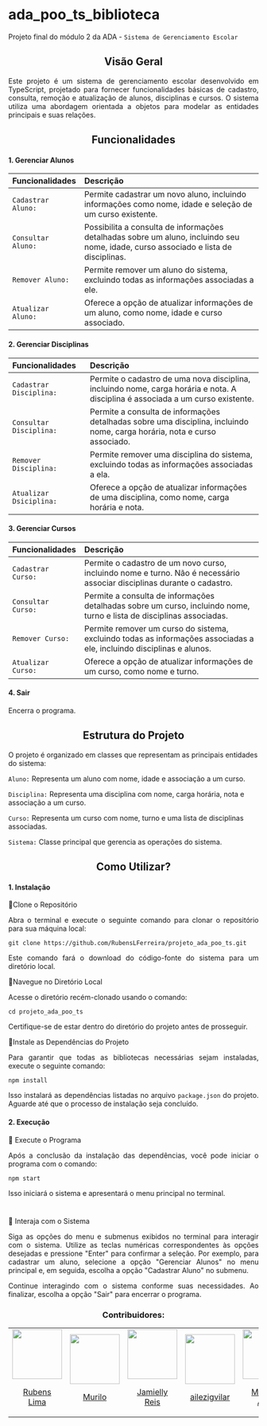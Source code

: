# ada_poo_ts_biblioteca

Projeto final do módulo 2 da ADA - `Sistema de Gerenciamento Escolar`

<div align="center"> 
<h2>
Visão Geral
</h2>
</div>
<div align="justify">
<p> Este projeto é um sistema de gerenciamento escolar desenvolvido em TypeScript, projetado para fornecer funcionalidades básicas de cadastro, consulta, remoção e atualização de alunos, disciplinas e cursos. O sistema utiliza uma abordagem orientada a objetos para modelar as entidades principais e suas relações. </p>

<div align="center"> 
<h2>
  Funcionalidades
</h2>
</div>
<h4>
  1. Gerenciar Alunos
</h4>

| Funcionalidades          | Descrição                       |
| :----------  | :------------------------------------------ |
|`Cadastrar Aluno:` | Permite cadastrar um novo aluno, incluindo informações como nome, idade e seleção de um curso existente.| 
|`Consultar Aluno:` | Possibilita a consulta de informações detalhadas sobre um aluno, incluindo seu nome, idade, curso associado e lista de disciplinas. |
|`Remover Aluno:`| Permite remover um aluno do sistema, excluindo todas as informações associadas a ele. |
|`Atualizar Aluno:`| Oferece a opção de atualizar informações de um aluno, como nome, idade e curso associado.|

<h4>
  2. Gerenciar Disciplinas
</h4>

| Funcionalidades          | Descrição                       |
| :----------  | :------------------------------------------ |
|`Cadastrar Disciplina:`| Permite o cadastro de uma nova disciplina, incluindo nome, carga horária e nota. A disciplina é associada a um curso existente.|
|`Consultar Disciplina:`| Permite a consulta de informações detalhadas sobre uma disciplina, incluindo nome, carga horária, nota e curso associado.|
|`Remover Disciplina:`| Permite remover uma disciplina do sistema, excluindo todas as informações associadas a ela.|
|`Atualizar Dsiciplina:`| Oferece a opção de atualizar informações de uma disciplina, como nome, carga horária e nota.|

<h4>
  3. Gerenciar Cursos
</h4>

| Funcionalidades          | Descrição                       |
| :----------  | :------------------------------------------ |
|`Cadastrar Curso:`| Permite o cadastro de um novo curso, incluindo nome e turno. Não é necessário associar disciplinas durante o cadastro.|
|`Consultar Curso:`| Permite a consulta de informações detalhadas sobre um curso, incluindo nome, turno e lista de disciplinas associadas.|
|`Remover Curso:`| Permite remover um curso do sistema, excluindo todas as informações associadas a ele, incluindo disciplinas e alunos.|
|`Atualizar Curso:`| Oferece a opção de atualizar informações de um curso, como nome e turno.|

<h4>
  4. Sair
</h4>
Encerra o programa.

<div align="center">
<h2>
  Estrutura do Projeto
</h2>
</div>
<div align="left">
  <p>
O projeto é organizado em classes que representam as principais entidades do sistema:
    
`Aluno:` Representa um aluno com nome, idade e associação a um curso.

`Disciplina:` Representa uma disciplina com nome, carga horária, nota e associação a um curso.

`Curso:` Representa um curso com nome, turno e uma lista de disciplinas associadas.

`Sistema:` Classe principal que gerencia as operações do sistema.
  </p>
</div>

<div align="center">
<h2>
  Como Utilizar? 
</h2>
</div>
<h4>
  1. Instalação
</h4>
🔻Clone o Repositório
<p>
  Abra o terminal e execute o seguinte comando para clonar o repositório para sua máquina local:
  
  `git clone https://github.com/RubensLFerreira/projeto_ada_poo_ts.git`

Este comando fará o download do código-fonte do sistema para um diretório local.
</p>
🔻Navegue no Diretório Local
<p>
  Acesse o diretório recém-clonado usando o comando:
  
  `cd projeto_ada_poo_ts`

  Certifique-se de estar dentro do diretório do projeto antes de prosseguir.
</p>

🔻Instale as Dependências do Projeto 
<p>
  Para garantir que todas as bibliotecas necessárias sejam instaladas, execute o seguinte comando:

  `npm install`
  
  Isso instalará as dependências listadas no arquivo `package.json` do projeto. Aguarde até que o processo de instalação seja concluído.
</p>

<h4>
  2. Execução
</h4>
🔻 Execute o Programa
<p>
  Após a conclusão da instalação das dependências, você pode iniciar o programa com o comando:

  `npm start`

  Isso iniciará o sistema e apresentará o menu principal no terminal.
</p>

#

🔻 Interaja com o Sistema 
<p>
  Siga as opções do menu e submenus exibidos no terminal para interagir com o sistema. Utilize as teclas numéricas correspondentes às opções desejadas e pressione "Enter" para confirmar a seleção. Por exemplo, para cadastrar um aluno, selecione a opção "Gerenciar Alunos" no menu principal e, em seguida, escolha a opção "Cadastrar Aluno" no submenu.

Continue interagindo com o sistema conforme suas necessidades. Ao finalizar, escolha a opção "Sair" para encerrar o programa.
</p>

<div align="center"> 
<h3> Contribuidores:</h3>
<table align="center">
  <tr align="center">
    <td>
      <a href="https://github.com/RubensLFerreira">
        <img src="https://avatars.githubusercontent.com/RubensLFerreira" width=100 />
        <p>Rubens <br/>Lima</p>
      </a>
    </td>
    <td>
      <a href="https://github.com/muriloma">
        <img src="https://avatars.githubusercontent.com/muriloma" width=100 />
        <p>Murilo</p>
      </a>
    </td>
    <td>
      <a href="https://github.com/Jamielly">
        <img src="https://avatars.githubusercontent.com/Jamielly" width=100 />
        <p>Jamielly <br/>Reis</p>
      </a>
    </td>
    <td>
      <a href="https://github.com/ailezigvilar">
        <img src="https://avatars.githubusercontent.com/ailezigvilar" width=100 />
        <p>ailezigvilar</p>
      </a>
    </td>
    <td>
      <a href="https://github.com/MatheusTerraAlves">
        <img src="https://avatars.githubusercontent.com/MatheusTerraAlves" width=100 />
        <p>Matheus <br/>Alves</p>
      </a>
    </td>
  </tr>
</table>
</div>
